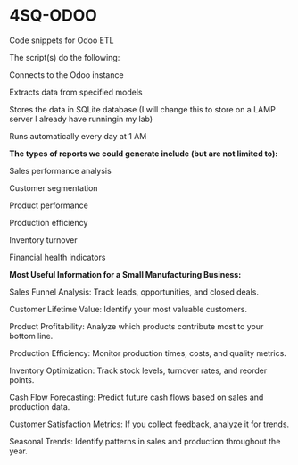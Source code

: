 # 4SQ-ODOO
Code snippets for Odoo ETL

The script(s) do the following:

Connects to the Odoo instance

Extracts data from specified models

Stores the data in  SQLite database (I will change this to store on a LAMP server I already have runningin my lab)

Runs automatically every day at 1 AM


**The types of reports we could generate include (but are not limited to):**

Sales performance analysis

Customer segmentation

Product performance

Production efficiency

Inventory turnover

Financial health indicators


**Most Useful Information for a Small Manufacturing Business:**

Sales Funnel Analysis: Track leads, opportunities, and closed deals.

Customer Lifetime Value: Identify your most valuable customers.

Product Profitability: Analyze which products contribute most to your bottom line.

Production Efficiency: Monitor production times, costs, and quality metrics.

Inventory Optimization: Track stock levels, turnover rates, and reorder points.

Cash Flow Forecasting: Predict future cash flows based on sales and production data.

Customer Satisfaction Metrics: If you collect feedback, analyze it for trends.

Seasonal Trends: Identify patterns in sales and production throughout the year.
